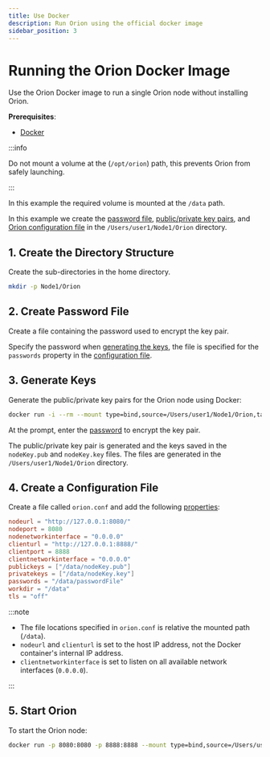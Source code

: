 ```yaml
---
title: Use Docker
description: Run Orion using the official docker image
sidebar_position: 3
---
```


# Running the Orion Docker Image

Use the Orion Docker image to run a single Orion node without installing Orion.

**Prerequisites**:

- [Docker](https://docs.docker.com/install/)

:::info

Do not mount a volume at the (`/opt/orion`) path, this prevents Orion from safely launching.

:::

In this example the required volume is mounted at the `/data` path.

In this example we create the [password file](#2-create-password-file), [public/private key pairs](#3-generate-keys), and [Orion configuration file](#4-create-a-configuration-file) in the `/Users/user1/Node1/Orion` directory.

## 1. Create the Directory Structure

Create the sub-directories in the home directory.

```bash
mkdir -p Node1/Orion
```

## 2. Create Password File

Create a file containing the password used to encrypt the key pair.

Specify the password when [generating the keys](#3-generate-keys), the file is specified for the `passwords` property in the [configuration file](#4-create-a-configuration-file).

## 3. Generate Keys

Generate the public/private key pairs for the Orion node using Docker:

```bash
docker run -i --rm --mount type=bind,source=/Users/user1/Node1/Orion,target=/data pegasyseng/orion:latest -g /data/testKey
```

At the prompt, enter the [password](#2-create-password-file) to encrypt the key pair.

The public/private key pair is generated and the keys saved in the `nodeKey.pub` and `nodeKey.key` files. The files are generated in the `/Users/user1/Node1/Orion` directory.

## 4. Create a Configuration File

Create a file called `orion.conf` and add the following [properties](../Reference/Configuration-File.md):

```toml
nodeurl = "http://127.0.0.1:8080/"
nodeport = 8080
nodenetworkinterface = "0.0.0.0"
clienturl = "http://127.0.0.1:8888/"
clientport = 8888
clientnetworkinterface = "0.0.0.0"
publickeys = ["/data/nodeKey.pub"]
privatekeys = ["/data/nodeKey.key"]
passwords = "/data/passwordFile"
workdir = "/data"
tls = "off"
```

:::note

- The file locations specified in `orion.conf` is relative the mounted path (`/data`).
- `nodeurl` and `clienturl` is set to the host IP address, not the Docker container's internal IP address.
- `clientnetworkinterface` is set to listen on all available network interfaces (`0.0.0.0`).

:::

## 5. Start Orion

To start the Orion node:

```bash
docker run -p 8080:8080 -p 8888:8888 --mount type=bind,source=/Users/user1/Node1/Orion,target=/data pegasyseng/orion:latest /data/orion.conf
```
